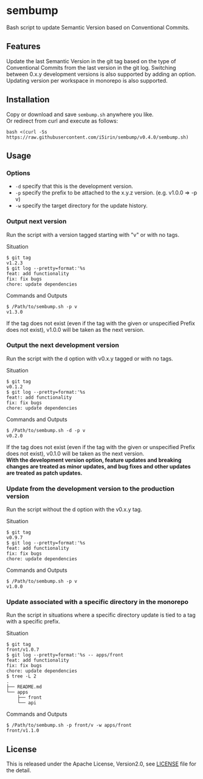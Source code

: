 # sembump

Bash script to update Semantic Version based on Conventional Commits.

## Features

Update the last Semantic Version in the git tag based on the type of Conventional Commits from the last version in the git log.
Switching between 0.x.y development versions is also supported by adding an option.  
Updating version per workspace in monorepo is also supported.

## Installation

Copy or download and save `sembump.sh` anywhere you like.  
Or redirect from curl and execute as follows:

```
bash <(curl -Ss https://raw.githubusercontent.com/i5irin/sembump/v0.4.0/sembump.sh)
```

## Usage

### Options

+ `-d` specify that this is the development version.
+ `-p` specify the prefix to be attached to the x.y.z version. (e.g. v1.0.0 => -p v)
+ `-w` specify the target directory for the update history.

### Output next version

Run the script with a version tagged starting with "v" or with no tags.

Situation
```
$ git tag
v1.2.3
$ git log --pretty=format:'%s
feat: add functionality
fix: fix bugs
chore: update dependencies
```

Commands and Outputs
```
$ /Path/to/sembump.sh -p v
v1.3.0
```

If the tag does not exist (even if the tag with the given or unspecified Prefix does not exist), v1.0.0 will be taken as the next version.

### Output the next development version

Run the script with the d option with v0.x.y tagged or with no tags.

Situation
```
$ git tag
v0.1.2
$ git log --pretty=format:'%s
feat!: add functionality
fix: fix bugs
chore: update dependencies
```

Commands and Outputs
```
$ /Path/to/sembump.sh -d -p v
v0.2.0
```

If the tag does not exist (even if the tag with the given or unspecified Prefix does not exist), v0.1.0 will be taken as the next version.  
**With the development version option, feature updates and breaking changes are treated as minor updates, and bug fixes and other updates are treated as patch updates.**

### Update from the development version to the production version

Run the script without the d option with the v0.x.y tag.

Situation
```
$ git tag
v0.9.7
$ git log --pretty=format:'%s
feat: add functionality
fix: fix bugs
chore: update dependencies
```

Commands and Outputs
```
$ /Path/to/sembump.sh -p v
v1.0.0
```

### Update associated with a specific directory in the monorepo

Run the script in situations where a specific directory update is tied to a tag with a specific prefix.

Situation
```
$ git tag
front/v1.0.7
$ git log --pretty=format:'%s -- apps/front
feat: add functionality
fix: fix bugs
chore: update dependencies
$ tree -L 2
.
├── README.md
└── apps
    ├── front
    └── api
```

Commands and Outputs
```
$ /Path/to/sembump.sh -p front/v -w apps/front
front/v1.1.0
```

## License

This is released under the Apache License, Version2.0, see [LICENSE](./LICENSE) file for the detail.
